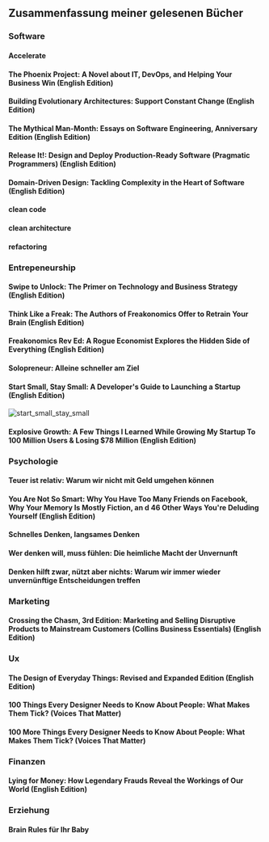 ## Zusammenfassung meiner gelesenen Bücher

### Software

#### Accelerate
<todo>

#### The Phoenix Project: A Novel about IT, DevOps, and Helping Your Business Win (English Edition) 
<todo>
  
#### Building Evolutionary Architectures: Support Constant Change (English Edition) 
<todo>

#### The Mythical Man-Month: Essays on Software Engineering, Anniversary Edition (English Edition) 
<todo>

#### Release It!: Design and Deploy Production-Ready Software (Pragmatic Programmers) (English Edition) 
<todo>
  
#### Domain-Driven Design: Tackling Complexity in the Heart of Software (English Edition) 
<todo>
  
#### clean code
<todo>
  
#### clean architecture
<todo>
  
#### refactoring
<todo>

### Entrepeneurship
#### Swipe to Unlock: The Primer on Technology and Business Strategy (English Edition) 
<todo>

#### Think Like a Freak: The Authors of Freakonomics Offer to Retrain Your Brain (English Edition) 
<todo>
  
#### Freakonomics Rev Ed: A Rogue Economist Explores the Hidden Side of Everything (English Edition) 
<todo>

#### Solopreneur: Alleine schneller am Ziel 
<todo>

#### Start Small, Stay Small: A Developer's Guide to Launching a Startup (English Edition) 
![start_small_stay_small](https://github.com/ste-xx/book-key-takeaways/raw/master/img/start_small_stay_small.png)


#### Explosive Growth: A Few Things I Learned While Growing My Startup To 100 Million Users & Losing $78 Million (English Edition) 
<todo>

### Psychologie
#### Teuer ist relativ: Warum wir nicht mit Geld umgehen können 
<todo>

#### You Are Not So Smart: Why You Have Too Many Friends on Facebook, Why Your Memory Is Mostly Fiction, an d 46 Other Ways You're Deluding Yourself (English Edition) 
<todo>

#### Schnelles Denken, langsames Denken 
<todo>

#### Wer denken will, muss fühlen: Die heimliche Macht der Unvernunft 
<todo>

#### Denken hilft zwar, nützt aber nichts: Warum wir immer wieder unvernünftige Entscheidungen treffen 


### Marketing

#### Crossing the Chasm, 3rd Edition: Marketing and Selling Disruptive Products to Mainstream Customers (Collins Business Essentials) (English Edition) 
<todo>

### Ux
#### The Design of Everyday Things: Revised and Expanded Edition (English Edition) 
<todo>

#### 100 Things Every Designer Needs to Know About People: What Makes Them Tick? (Voices That Matter)
<todo>

#### 100 More Things Every Designer Needs to Know About People: What Makes Them Tick? (Voices That Matter)
<todo>

### Finanzen
#### Lying for Money: How Legendary Frauds Reveal the Workings of Our World (English Edition) 
<todo>
  
### Erziehung
#### Brain Rules für Ihr Baby 
<todo>


